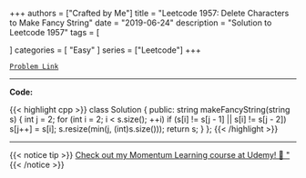 
+++
authors = ["Crafted by Me"]
title = "Leetcode 1957: Delete Characters to Make Fancy String"
date = "2019-06-24"
description = "Solution to Leetcode 1957"
tags = [
    
]
categories = [
    "Easy"
]
series = ["Leetcode"]
+++



[`Problem Link`](https://leetcode.com/problems/delete-characters-to-make-fancy-string/description/)

---

**Code:**

{{< highlight cpp >}}
class Solution {
public:
    string makeFancyString(string s) {
        int j = 2;
        for (int i = 2; i < s.size(); ++i)
            if (s[i] != s[j - 1] || s[i] != s[j - 2])
                s[j++] = s[i];
        s.resize(min(j, (int)s.size()));
        return s;
    }
};
{{< /highlight >}}


---


{{< notice tip >}}
[Check out my Momentum Learning course at Udemy! 🚀 "](https://www.udemy.com/course/blind-75-the-data-structures-and-algorithms-essentials/)
{{< /notice >}}

